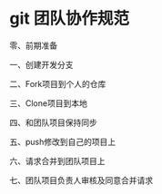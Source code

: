 # git 团队协作规范

零、前期准备

一、创建开发分支

二、Fork项目到个人的仓库

三、Clone项目到本地

四、和团队项目保持同步

五、push修改到自己的项目上

六、请求合并到团队项目上

七、团队项目负责人审核及同意合并请求